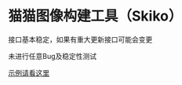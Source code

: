 # 猫猫图像构建工具（Skiko）

接口基本稳定，如果有重大更新接口可能会变更

未进行任意Bug及稳定性测试

[示例请看这里](src/main/kotlin/org/sereinfish/catcat/image/skiko/tools/demo)
